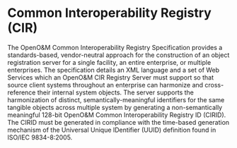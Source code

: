 # Common Interoperability Registry (CIR)

The OpenO&M Common Interoperability Registry Specification provides a standards-based, vendor-neutral approach for the construction of an object registration server for a single facility, an entire enterprise, or multiple enterprises. The specification details an XML language and a set of Web Services which an OpenO&M CIR Registry Server must support so that source client systems throughout an enterprise can harmonize and cross-reference their internal system objects. The server supports the harmonization of distinct, semantically-meaningful identifiers for the same tangible objects across multiple system by generating a non-semantically meaningful 128-bit OpenO&M Common Interoperability Registry ID (CIRID). The CIRID must be generated in compliance with the time-based generation mechanism of the Universal Unique IDentifier (UUID) definition found in ISO/IEC 9834-8:2005.
